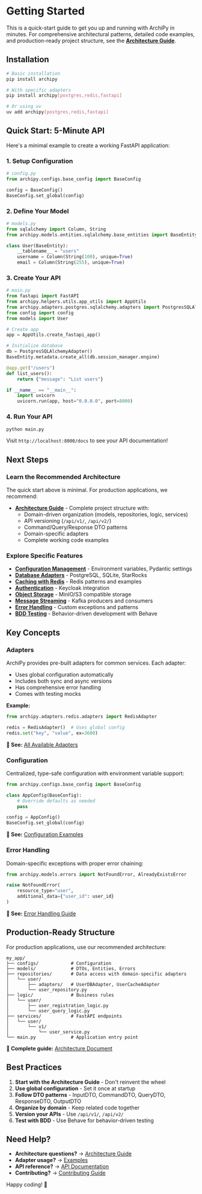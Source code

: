 # Getting Started

This is a quick-start guide to get you up and running with ArchiPy in minutes. For comprehensive architectural patterns, detailed code examples, and production-ready project structure, see the **[Architecture Guide](architecture.md)**.

## Installation

```bash
# Basic installation
pip install archipy

# With specific adapters
pip install archipy[postgres,redis,fastapi]

# Or using uv
uv add archipy[postgres,redis,fastapi]
```

## Quick Start: 5-Minute API

Here's a minimal example to create a working FastAPI application:

### 1. Setup Configuration

```python
# config.py
from archipy.configs.base_config import BaseConfig

config = BaseConfig()
BaseConfig.set_global(config)
```

### 2. Define Your Model

```python
# models.py
from sqlalchemy import Column, String
from archipy.models.entities.sqlalchemy.base_entities import BaseEntity

class User(BaseEntity):
    __tablename__ = "users"
    username = Column(String(100), unique=True)
    email = Column(String(255), unique=True)
```

### 3. Create Your API

```python
# main.py
from fastapi import FastAPI
from archipy.helpers.utils.app_utils import AppUtils
from archipy.adapters.postgres.sqlalchemy.adapters import PostgresSQLAlchemyAdapter
from config import config
from models import User

# Create app
app = AppUtils.create_fastapi_app()

# Initialize database
db = PostgresSQLAlchemyAdapter()
BaseEntity.metadata.create_all(db.session_manager.engine)

@app.get("/users")
def list_users():
    return {"message": "List users"}

if __name__ == "__main__":
    import uvicorn
    uvicorn.run(app, host="0.0.0.0", port=8000)
```

### 4. Run Your API

```bash
python main.py
```

Visit `http://localhost:8000/docs` to see your API documentation!

## Next Steps

### Learn the Recommended Architecture

The quick start above is minimal. For production applications, we recommend:

- **[Architecture Guide](architecture.md)** - Complete project structure with:
  - Domain-driven organization (models, repositories, logic, services)
  - API versioning (`/api/v1/`, `/api/v2/`)
  - Command/Query/Response DTO patterns
  - Domain-specific adapters
  - Complete working code examples

### Explore Specific Features

- **[Configuration Management](examples/config_management.md)** - Environment variables, Pydantic settings
- **[Database Adapters](examples/adapters/postgres.md)** - PostgreSQL, SQLite, StarRocks
- **[Caching with Redis](examples/adapters/redis.md)** - Redis patterns and examples
- **[Authentication](examples/adapters/keycloak.md)** - Keycloak integration
- **[Object Storage](examples/adapters/minio.md)** - MinIO/S3 compatible storage
- **[Message Streaming](examples/adapters/kafka.md)** - Kafka producers and consumers
- **[Error Handling](examples/error_handling.md)** - Custom exceptions and patterns
- **[BDD Testing](examples/bdd_testing.md)** - Behavior-driven development with Behave

## Key Concepts

### Adapters

ArchiPy provides pre-built adapters for common services. Each adapter:

- Uses global configuration automatically
- Includes both sync and async versions
- Has comprehensive error handling
- Comes with testing mocks

**Example:**
```python
from archipy.adapters.redis.adapters import RedisAdapter

redis = RedisAdapter()  # Uses global config
redis.set("key", "value", ex=3600)
```

**📖 See:** [All Available Adapters](examples/index.md#adapters)

### Configuration

Centralized, type-safe configuration with environment variable support:

```python
from archipy.configs.base_config import BaseConfig

class AppConfig(BaseConfig):
    # Override defaults as needed
    pass

config = AppConfig()
BaseConfig.set_global(config)
```

**📖 See:** [Configuration Examples](examples/config_management.md)

### Error Handling

Domain-specific exceptions with proper error chaining:

```python
from archipy.models.errors import NotFoundError, AlreadyExistsError

raise NotFoundError(
    resource_type="user",
    additional_data={"user_id": user_id}
)
```

**📖 See:** [Error Handling Guide](examples/error_handling.md)

## Production-Ready Structure

For production applications, use our recommended architecture:

```
my_app/
├── configs/            # Configuration
├── models/             # DTOs, Entities, Errors
├── repositories/       # Data access with domain-specific adapters
│   └── user/
│       ├── adapters/   # UserDBAdapter, UserCacheAdapter
│       └── user_repository.py
├── logic/              # Business rules
│   └── user/
│       ├── user_registration_logic.py
│       └── user_query_logic.py
├── services/           # FastAPI endpoints
│   └── user/
│       └── v1/
│           └── user_service.py
└── main.py             # Application entry point
```

**📖 Complete guide:** [Architecture Document](architecture.md)

## Best Practices

1. **Start with the Architecture Guide** - Don't reinvent the wheel
2. **Use global configuration** - Set it once at startup
3. **Follow DTO patterns** - InputDTO, CommandDTO, QueryDTO, ResponseDTO, OutputDTO
4. **Organize by domain** - Keep related code together
5. **Version your APIs** - Use `/api/v1/`, `/api/v2/`
6. **Test with BDD** - Use Behave for behavior-driven testing

## Need Help?

- **Architecture questions?** → [Architecture Guide](architecture.md)
- **Adapter usage?** → [Examples](examples/index.md)
- **API reference?** → [API Documentation](api_reference/index.md)
- **Contributing?** → [Contributing Guide](contributing.md)

Happy coding! 🚀
